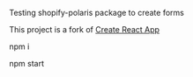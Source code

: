 Testing shopify-polaris package to create forms

This project is a fork of [Create React App](https://github.com/Shopify/polaris-react/tree/master/examples/create-react-app)

npm i

npm start

